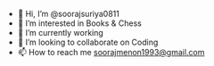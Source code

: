 - 👋 Hi, I’m @soorajsuriya0811
- 👀 I’m interested in Books & Chess
- 🌱 I’m currently working 
- 💞️ I’m looking to collaborate on Coding 
- 📫 How to reach me soorajmenon1993@gmail.com

<!---
soorajsuriya0811/soorajsuriya0811 is a ✨ special ✨ repository because its `README.md` (this file) appears on your GitHub profile.
You can click the Preview link to take a look at your changes.
--->

